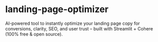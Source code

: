 # landing-page-optimizer
AI-powered tool to instantly optimize your landing page copy for conversions, clarity, SEO, and user trust – built with Streamlit + Cohere (100% free &amp; open source).
